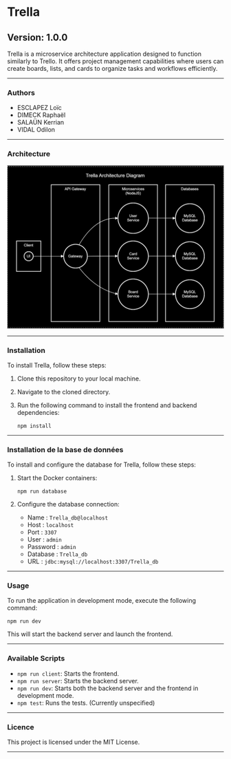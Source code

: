 # Trella

## Version: 1.0.0

Trella is a microservice architecture application designed to function similarly to Trello. It offers project management capabilities where users can create boards, lists, and cards to organize tasks and workflows efficiently.

---

### Authors

- ESCLAPEZ Loïc
- DIMECK Raphaël
- SALAÜN Kerrian
- VIDAL Odilon

---

### Architecture

![Trella Architecture](docs/Trella%20Architecture%20Diagram.svg)

---

### Installation

To install Trella, follow these steps:

1. Clone this repository to your local machine.
2. Navigate to the cloned directory.
3. Run the following command to install the frontend and backend dependencies:

    ```
    npm install
    ```

---

### Installation de la base de données

To install and configure the database for Trella, follow these steps:

1. Start the Docker containers:

    ```
    npm run database
    ```

2. Configure the database connection:
    - Name : `Trella_db@localhost`
    - Host : `localhost`
    - Port : `3307`
    - User : `admin`
    - Password : `admin`
    - Database : `Trella_db`
    - URL : `jdbc:mysql://localhost:3307/Trella_db`

---

### Usage
To run the application in development mode, execute the following command:

    npm run dev

This will start the backend server and launch the frontend.

---

### Available Scripts

- `npm run client`: Starts the frontend.
- `npm run server`: Starts the backend server.
- `npm run dev`:  Starts both the backend server and the frontend in development mode.
- `npm test`:  Runs the tests. (Currently unspecified)

---

### Licence

This project is licensed under the MIT License.

---

